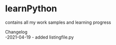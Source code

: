 # learnPython
contains all my work samples and learning progress

Changelog  
-2021-04-19 - added listingfile.py
